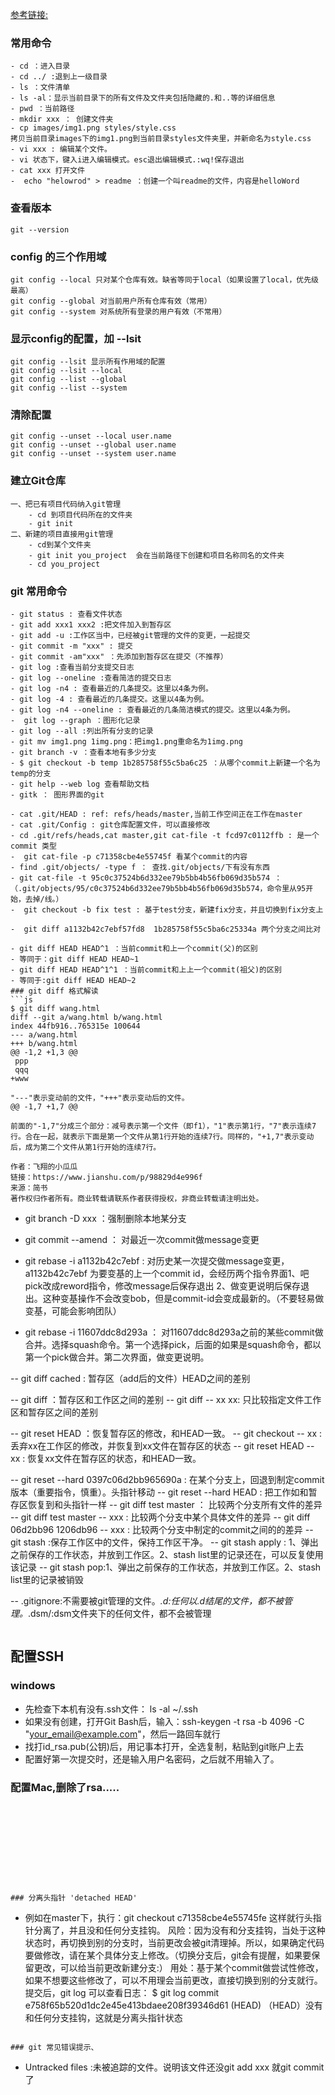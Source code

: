 [参考链接:](https://www.cnblogs.com/best/p/7474442.html)


### 常用命令
```
- cd ：进入目录
- cd ../ :退到上一级目录
- ls ：文件清单
- ls -al：显示当前目录下的所有文件及文件夹包括隐藏的.和..等的详细信息
- pwd ：当前路径
- mkdir xxx ： 创建文件夹
- cp images/img1.png styles/style.css
拷贝当前目录images下的img1.png到当前目录styles文件夹里，并新命名为style.css
- vi xxx : 编辑某个文件。
- vi 状态下，键入i进入编辑模式。esc退出编辑模式.:wq!保存退出
- cat xxx 打开文件
-  echo "helowrod" > readme ：创建一个叫readme的文件，内容是helloWord
```


###  查看版本
```
git --version
```
### config 的三个作用域
```
git config --local 只对某个仓库有效。缺省等同于local（如果设置了local，优先级最高）
git config --global 对当前用户所有仓库有效（常用）
git config --system 对系统所有登录的用户有效（不常用）
```
### 显示config的配置，加 --lsit
```
git config --lsit 显示所有作用域的配置
git config --lsit --local
git config --list --global
git config --list --system
```
### 清除配置
```
git config --unset --local user.name
git config --unset --global user.name
git config --unset --system user.name
```
### 建立Git仓库
```
一、把已有项目代码纳入git管理
    - cd 到项目代码所在的文件夹
    - git init
二、新建的项目直接用git管理
    - cd到某个文件夹
    - git init you_project  会在当前路径下创建和项目名称同名的文件夹
    - cd you_project
```
### git 常用命令
```
- git status : 查看文件状态
- git add xxx1 xxx2 :把文件加入到暂存区
- git add -u :工作区当中，已经被git管理的文件的变更，一起提交
- git commit -m "xxx" : 提交
- git commit -am"xxx" ：先添加到暂存区在提交（不推荐）
- git log :查看当前分支提交日志
- git log --oneline :查看简洁的提交日志
- git log -n4 : 查看最近的几条提交。这里以4条为例。
- git log -4 : 查看最近的几条提交。这里以4条为例。
- git log -n4 --oneline : 查看最近的几条简洁模式的提交。这里以4条为例。
-  git log --graph ：图形化记录
- git log --all :列出所有分支的记录
- git mv img1.png 1img.png：把img1.png重命名为1img.png
- git branch -v ：查看本地有多少分支
- $ git checkout -b temp 1b285758f55c5ba6c25 ：从哪个commit上新建一个名为temp的分支
- git help --web log 查看帮助文档
- gitk ： 图形界面的git

- cat .git/HEAD : ref: refs/heads/master,当前工作空间正在工作在master
- cat .git/Config : git仓库配置文件，可以直接修改
- cd .git/refs/heads,cat master,git cat-file -t fcd97c0112ffb : 是一个commit 类型
-  git cat-file -p c71358cbe4e55745f 看某个commit的内容
- find .git/objects/ -type f ： 查找.git/objects/下有没有东西
- git cat-file -t 95c0c37524b6d332ee79b5bb4b56fb069d35b574 ：（.git/objects/95/c0c37524b6d332ee79b5bb4b56fb069d35b574，命令里从95开始，去掉/线。）
-  git checkout -b fix test : 基于test分支，新建fix分支，并且切换到fix分支上

-  git diff a1132b42c7ebf57fd8  1b285758f55c5ba6c25334a 两个分支之间比对

- git diff HEAD HEAD^1 ：当前commit和上一个commit(父)的区别
- 等同于：git diff HEAD HEAD~1
- git diff HEAD HEAD^1^1 ：当前commit和上上一个commit(祖父)的区别
- 等同于:git diff HEAD HEAD~2
### git diff 格式解读
```js
$ git diff wang.html
diff --git a/wang.html b/wang.html
index 44fb916..765315e 100644
--- a/wang.html
+++ b/wang.html
@@ -1,2 +1,3 @@
 ppp
 qqq
+www

```
```
"---"表示变动前的文件，"+++"表示变动后的文件。
@@ -1,7 +1,7 @@

前面的"-1,7"分成三个部分：减号表示第一个文件（即f1），"1"表示第1行，"7"表示连续7行。合在一起，就表示下面是第一个文件从第1行开始的连续7行。同样的，"+1,7"表示变动后，成为第二个文件从第1行开始的连续7行。

作者：飞翔的小瓜瓜
链接：https://www.jianshu.com/p/98829d4e996f
来源：简书
著作权归作者所有。商业转载请联系作者获得授权，非商业转载请注明出处。
```



- git branch -D xxx ：强制删除本地某分支

-  git commit --amend ： 对最近一次commit做message变更

-  git rebase -i a1132b42c7ebf : 对历史某一次提交做message变更，a1132b42c7ebf 为要变基的上一个commit id，会经历两个指令界面1、吧pick改成reword指令，修改message后保存退出 2、做变更说明后保存退出。这种变基操作不会改变bob，但是commit-id会变成最新的。（不要轻易做变基，可能会影响团队）

- git rebase -i 11607ddc8d293a ： 对11607ddc8d293a之前的某些commit做合并。选择squash命令。第一个选择pick，后面的如果是squash命令，都以第一个pick做合并。第二次界面，做变更说明。


-- git diff cached : 暂存区（add后的文件）HEAD之间的差别

-- git diff ：暂存区和工作区之间的差别
-- git diff -- xx xx: 只比较指定文件工作区和暂存区之间的差别

-- git reset HEAD ：恢复暂存区的修改，和HEAD一致。
-- git checkout -- xx : 丢弃xx在工作区的修改，并恢复到xx文件在暂存区的状态
-- git reset HEAD -- xx : 恢复xx文件在暂存区的状态，和HEAD一致。

-- git reset --hard 0397c06d2bb965690a : 在某个分支上，回退到制定commit版本（重要指令，慎重）。头指针移动
-- git reset --hard HEAD : 把工作如和暂存区恢复到和头指针一样
-- git diff test master ： 比较两个分支所有文件的差异
-- git diff test master -- xxx : 比较两个分支中某个具体文件的差异
-- git diff 06d2bb96 1206db96 -- xxx : 比较两个分支中制定的commit之间的的差异
-- git stash :保存工作区中的文件，保持工作区干净。
-- git stash apply : 1、弹出之前保存的工作状态，并放到工作区。2、stash list里的记录还在，可以反复使用该记录
-- git stash pop:1、弹出之前保存的工作状态，并放到工作区。2、stash list里的记录被销毁

-- .gitignore:不需要被git管理的文件。*.d:任何以.d结尾的文件，都不被管理。*.dsm/:dsm文件夹下的任何文件，都不会被管理

```

```
## 配置SSH
### windows
- 先检查下本机有没有.ssh文件： ls -al ~/.ssh
- 如果没有创建，打开Git Bash后，输入：ssh-keygen -t rsa -b 4096 -C "your_email@example.com"，然后一路回车就行
- 找打id_rsa.pub(公钥)后，用记事本打开，全选复制，粘贴到git账户上去
- 配置好第一次提交时，还是输入用户名密码，之后就不用输入了。

### 配置Mac,删除了rsa.....
```










### 分离头指针 'detached HEAD'
```
- 例如在master下，执行：git checkout  c71358cbe4e55745fe 
这样就行头指针分离了，并且没和任何分支挂钩。
风险：因为没有和分支挂钩，当处于这种状态时，再切换到别的分支时，当前更改会被git清理掉。所以，如果确定代码要做修改，请在某个具体分支上修改。（切换分支后，git会有提醒，如果要保留更改，可以给当前更改新建分支:）
用处：基于某个commit做尝试性修改，如果不想要这些修改了，可以不用理会当前更改，直接切换到别的分支就行。
提交后，git log 可以查看日志：
$ git log
commit e758f65b520d1dc2e45e413bdaee208f39346d61 (HEAD)
（HEAD）没有和任何分支挂钩，这就是分离头指针状态

```

### git 常见错误提示、
```
- Untracked files :未被追踪的文件。说明该文件还没git add xxx 就git commit了
```

